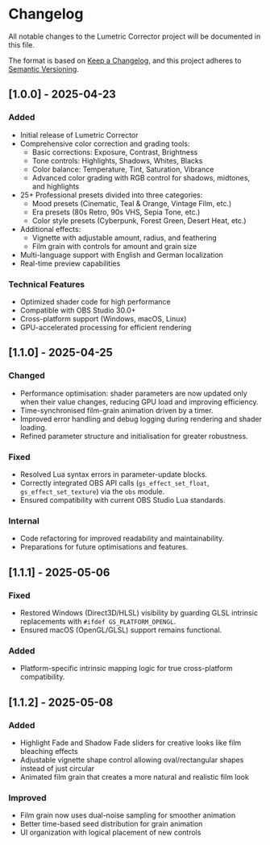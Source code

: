 # Changelog

All notable changes to the Lumetric Corrector project will be documented in this file.

The format is based on [Keep a Changelog](https://keepachangelog.com/en/1.0.0/),
and this project adheres to [Semantic Versioning](https://semver.org/spec/v2.0.0.html).

## [1.0.0] - 2025-04-23

### Added
- Initial release of Lumetric Corrector
- Comprehensive color correction and grading tools:
  - Basic corrections: Exposure, Contrast, Brightness
  - Tone controls: Highlights, Shadows, Whites, Blacks
  - Color balance: Temperature, Tint, Saturation, Vibrance
  - Advanced color grading with RGB control for shadows, midtones, and highlights
- 25+ Professional presets divided into three categories:
  - Mood presets (Cinematic, Teal & Orange, Vintage Film, etc.)
  - Era presets (80s Retro, 90s VHS, Sepia Tone, etc.)
  - Color style presets (Cyberpunk, Forest Green, Desert Heat, etc.)
- Additional effects:
  - Vignette with adjustable amount, radius, and feathering
  - Film grain with controls for amount and grain size
- Multi-language support with English and German localization
- Real-time preview capabilities

### Technical Features
- Optimized shader code for high performance
- Compatible with OBS Studio 30.0+
- Cross-platform support (Windows, macOS, Linux)
- GPU-accelerated processing for efficient rendering

## [1.1.0] - 2025-04-25

### Changed
- Performance optimisation: shader parameters are now updated only when their value changes, reducing GPU load and improving efficiency.
- Time-synchronised film-grain animation driven by a timer.
- Improved error handling and debug logging during rendering and shader loading.
- Refined parameter structure and initialisation for greater robustness.

### Fixed
- Resolved Lua syntax errors in parameter-update blocks.
- Correctly integrated OBS API calls (`gs_effect_set_float`, `gs_effect_set_texture`) via the `obs` module.
- Ensured compatibility with current OBS Studio Lua standards.

### Internal
- Code refactoring for improved readability and maintainability.
- Preparations for future optimisations and features.

## [1.1.1] - 2025-05-06

### Fixed
- Restored Windows (Direct3D/HLSL) visibility by guarding GLSL intrinsic replacements with `#ifdef GS_PLATFORM_OPENGL`.
- Ensured macOS (OpenGL/GLSL) support remains functional.

### Added
- Platform-specific intrinsic mapping logic for true cross-platform compatibility.

## [1.1.2] - 2025-05-08

### Added
- Highlight Fade and Shadow Fade sliders for creative looks like film bleaching effects
- Adjustable vignette shape control allowing oval/rectangular shapes instead of just circular
- Animated film grain that creates a more natural and realistic film look

### Improved
- Film grain now uses dual-noise sampling for smoother animation
- Better time-based seed distribution for grain animation
- UI organization with logical placement of new controls

